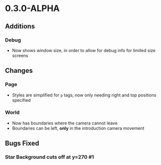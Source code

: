 # 0.3.0-ALPHA
## Additions
### Debug
- Now shows window size, in order to allow for debug info for limited size screens
## Changes
### Page
- Styles are simplified for `p` tags, now only needing right and top positions specified
### World
- Now has boundaries where the camera cannot leave
- Boundaries can be left, **only** in the introduction camera movement

## Bugs Fixed
### Star Background cuts off at y=270 #1 